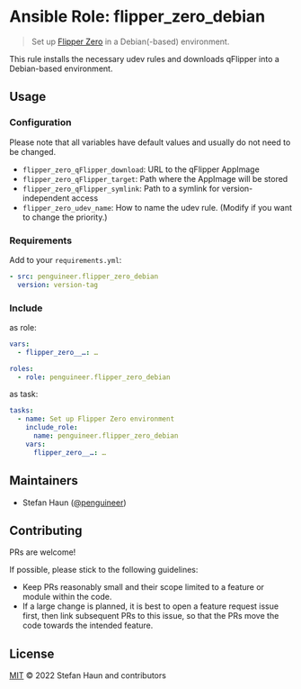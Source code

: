 # Ansible Role: flipper_zero_debian

> Set up [Flipper Zero](https://flipperzero.one/) in a Debian(-based) environment.

This rule installs the necessary udev rules and downloads qFlipper into a
Debian-based environment.

## Usage


### Configuration

Please note that all variables have default values and usually do not need to be changed.

* `flipper_zero_qFlipper_download`: URL to the qFlipper AppImage
* `flipper_zero_qFlipper_target`: Path where the AppImage will be stored
* `flipper_zero_qFlipper_symlink`: Path to a symlink for version-independent access
* `flipper_zero_udev_name`: How to name the udev rule. (Modify if you want to change the priority.)

### Requirements

Add to your `requirements.yml`:
```yml
- src: penguineer.flipper_zero_debian
  version: version-tag
```

### Include

as role:

```yaml
vars:
  - flipper_zero__…: …

roles:
  - role: penguineer.flipper_zero_debian
```

as task:

```yaml
tasks:
  - name: Set up Flipper Zero environment
    include_role:
      name: penguineer.flipper_zero_debian
    vars:
      flipper_zero__…: …
```


## Maintainers

* Stefan Haun ([@penguineer](https://github.com/penguineer))


## Contributing

PRs are welcome!

If possible, please stick to the following guidelines:

* Keep PRs reasonably small and their scope limited to a feature or module within the code.
* If a large change is planned, it is best to open a feature request issue first, then link subsequent PRs to this issue, so that the PRs move the code towards the intended feature.


## License

[MIT](LICENSE.txt) © 2022 Stefan Haun and contributors
